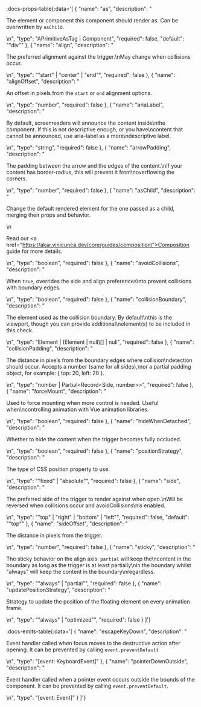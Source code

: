 <!-- This file was automatic generated. Do not edit it manually -->

:docs-props-table{:data='[
  {
    "name": "as",
    "description": "<p>The element or component this component should render as. Can be overwritten by <code>asChild</code>.</p>\n",
    "type": "APrimitiveAsTag | Component",
    "required": false,
    "default": "\"div\""
  },
  {
    "name": "align",
    "description": "<p>The preferred alignment against the trigger.\nMay change when collisions occur.</p>\n",
    "type": "\"start\" | \"center\" | \"end\"",
    "required": false
  },
  {
    "name": "alignOffset",
    "description": "<p>An offset in pixels from the <code>start</code> or <code>end</code> alignment options.</p>\n",
    "type": "number",
    "required": false
  },
  {
    "name": "ariaLabel",
    "description": "<p>By default, screenreaders will announce the content inside\nthe component. If this is not descriptive enough, or you have\ncontent that cannot be announced, use aria-label as a more\ndescriptive label.</p>\n",
    "type": "string",
    "required": false
  },
  {
    "name": "arrowPadding",
    "description": "<p>The padding between the arrow and the edges of the content.\nIf your content has border-radius, this will prevent it from\noverflowing the corners.</p>\n",
    "type": "number",
    "required": false
  },
  {
    "name": "asChild",
    "description": "<p>Change the default rendered element for the one passed as a child, merging their props and behavior.</p>\n<p>Read our <a href=\"https://akar.vinicunca.dev/core/guides/composition\">Composition</a> guide for more details.</p>\n",
    "type": "boolean",
    "required": false
  },
  {
    "name": "avoidCollisions",
    "description": "<p>When <code>true</code>, overrides the side and align preferences\nto prevent collisions with boundary edges.</p>\n",
    "type": "boolean",
    "required": false
  },
  {
    "name": "collisionBoundary",
    "description": "<p>The element used as the collision boundary. By default\nthis is the viewport, though you can provide additional\nelement(s) to be included in this check.</p>\n",
    "type": "Element | (Element | null)[] | null",
    "required": false
  },
  {
    "name": "collisionPadding",
    "description": "<p>The distance in pixels from the boundary edges where collision\ndetection should occur. Accepts a number (same for all sides),\nor a partial padding object, for example: { top: 20, left: 20 }.</p>\n",
    "type": "number | Partial<Record<Side, number>>",
    "required": false
  },
  {
    "name": "forceMount",
    "description": "<p>Used to force mounting when more control is needed. Useful when\ncontrolling animation with Vue animation libraries.</p>\n",
    "type": "boolean",
    "required": false
  },
  {
    "name": "hideWhenDetached",
    "description": "<p>Whether to hide the content when the trigger becomes fully occluded.</p>\n",
    "type": "boolean",
    "required": false
  },
  {
    "name": "positionStrategy",
    "description": "<p>The type of CSS position property to use.</p>\n",
    "type": "\"fixed\" | \"absolute\"",
    "required": false
  },
  {
    "name": "side",
    "description": "<p>The preferred side of the trigger to render against when open.\nWill be reversed when collisions occur and avoidCollisions\nis enabled.</p>\n",
    "type": "\"top\" | \"right\" | \"bottom\" | \"left\"",
    "required": false,
    "default": "\"top\""
  },
  {
    "name": "sideOffset",
    "description": "<p>The distance in pixels from the trigger.</p>\n",
    "type": "number",
    "required": false
  },
  {
    "name": "sticky",
    "description": "<p>The sticky behavior on the align axis. <code>partial</code> will keep the\ncontent in the boundary as long as the trigger is at least partially\nin the boundary whilst &quot;always&quot; will keep the content in the boundary\nregardless.</p>\n",
    "type": "\"always\" | \"partial\"",
    "required": false
  },
  {
    "name": "updatePositionStrategy",
    "description": "<p>Strategy to update the position of the floating element on every animation frame.</p>\n",
    "type": "\"always\" | \"optimized\"",
    "required": false
  }
]'} 

:docs-emits-table{:data='[
  {
    "name": "escapeKeyDown",
    "description": "<p>Event handler called when focus moves to the destructive action after opening. It can be prevented by calling <code>event.preventDefault</code></p>\n",
    "type": "[event: KeyboardEvent]"
  },
  {
    "name": "pointerDownOutside",
    "description": "<p>Event handler called when a pointer event occurs outside the bounds of the component. It can be prevented by calling <code>event.preventDefault</code>.</p>\n",
    "type": "[event: Event]"
  }
]'} 

